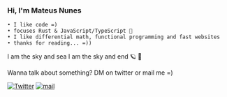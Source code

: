 ### Hi, I'm Mateus Nunes

```
• I like code =)
• focuses Rust & JavaScript/TypeScript 🦀
• I like differential math, functional programming and fast websites
• thanks for reading... =))
```


I am the sky and sea
I am the sky and end
🪐 🌟 

Wanna talk about something? DM on twitter or mail me =)

[![Twitter](https://img.shields.io/static/v1?label=Twitter&message=@nunitoo_&color=1DA1F2)](https://twitter.com/nunitoo_)
[![mail](https://img.shields.io/static/v1?label=mail&message=mateusnss@proton.me&color=372580)](mailto:mateusnss@proton.me)

